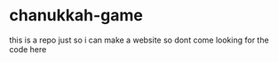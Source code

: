 # chanukkah-game

this is a repo just so i can make a website
so dont come looking for the code here
